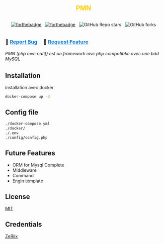 <h2 align="center" style="color: #fdcf00; align-content: center">
    PMN <br>
</h2>

<center style="align-content: center">

[![forthebadge](https://forthebadge.com/images/badges/built-by-developers.svg)](https://forthebadge.com) &nbsp;
[![forthebadge](https://forthebadge.com/images/badges/built-with-love.svg)](https://forthebadge.com) &nbsp;
![GitHub Repo stars](https://img.shields.io/github/stars/ZeRiix/php-mvc-natif?color=red&logo=github&style=for-the-badge) &nbsp;
![GitHub forks](https://img.shields.io/github/forks/ZeRiix/php-mvc-natif?color=red&logo=github&style=for-the-badge)

</center>

<h3 style="align-content: center">
    🔹
    <a href="https://github.com/ZeRiix/php-mvc-natif/issues" style="color: #0078d7">Report Bug</a>    
    🔹
    <a href="https://github.com/ZeRiix/php-mvc-natif/issues" style="color: #0078d7">Request Feature</a>
</h3>

###### PMN (php mvc natif) est un framework mvc php compatibke avec une bdd MySQL

## Installation

installation avec docker

```bash
docker-compose up -d
```

## Config file

```bash
./docker-compose.yml
./docker/
./.env
./config/config.php
```

## Future Features

- ORM for Mysql Complete
- Middleware
- Command
- Engin template

## License

[MIT](https://choosealicense.com/licenses/mit/)

## Credentials

[ZeRiix](http://zeriix.fr/)
